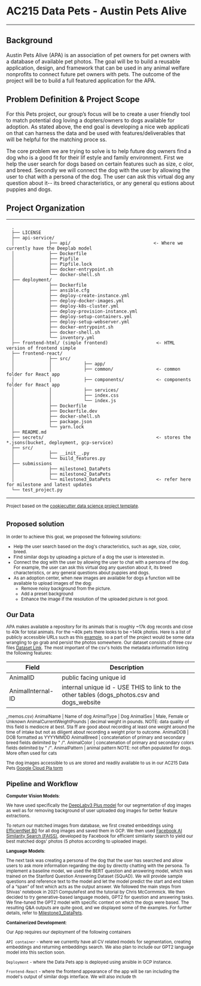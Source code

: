 # **AC215 Data Pets - Austin Pets Alive**

------

## Background

Austin Pets Alive (APA) is an association of pet owners for pet owners with a database of available pet photos.
 The goal will be to build a reusable application, design, and framework that can be used in any animal welfare
 nonprofits to connect future pet owners with pets. The outcome of the project will be to build a full featured
 application for the APA.

## Problem Definition & Project Scope

For this Pets project, our group’s focus will be to create a user friendly tool to match potential dog loving a
dopters/owners to dogs available for adoption. As stated above, the end goal is developing a nice web applicati
on that can harness the data and be used with features/deliverables that will be helpful for the matching proce
ss.

The core problem we are trying to solve is to help future dog owners find a dog who is a good fit for their lif
estyle and family environment. First we help the user search for dogs based on certain features such as size, c
olor, and breed. Secondly we will connect the dog with the user by allowing the user to chat with a persona of
the dog. The user can ask this virtual dog any question about it-- its breed characteristics, or any general qu
estions about puppies and dogs.

## Project Organization
------------
      .
      ├── LICENSE
      ├── api-service/
      │             ├── api/                               <- Where we currently have the Deeplab model
      │             ├── Dockerfile                               
      │             ├── Pipfile
      │             ├── Pipfile.lock
      │             ├── docker-entrypoint.sh
      │             └── docker-shell.sh
      ├── deployment/
      │             ├── Dockerfile
      │             ├── ansible.cfg
      │             ├── deploy-create-instance.yml
      │             ├── deploy-docker-images.yml
      │             ├── deploy-k8s-cluster.yml
      │             ├── deploy-provision-instance.yml
      │             ├── deploy-setup-containers.yml
      │             ├── deploy-setup-webserver.yml
      │             ├── docker-entrypoint.sh
      │             ├── docker-shell.sh
      │             └── inventory.yml
      ├── frontend-html/ (simple frontend)                  <- HTML version of frontend simple
      ├── frontend-react/
      │             ├── src/
      │             │            ├── app/                                 
      │             │            ├── common/                <- common folder for React app   
      │             │            ├── components/            <- components folder for React app
      │             │            ├── services/
      │             │            ├── index.css
      │             │            └── index.js 
      │             ├── Dockerfile
      │             ├── Dockerfile.dev
      │             ├── docker-shell.sh
      │             ├── package.json
      │             └── yarn.lock
      ├── README.md
      ├── secrets/                                          <- stores the *.jsons(bucket, deployment, gcp-service)
      ├── src/
      │             ├── __init__.py
      │             └── build_features.py
      ├── submissions
      │             ├── milestone1_DataPets
      │             ├── milestone2_DataPets
      │             └── milestone3_DataPets                 <- refer here for milestone and latest updates
      └── test_project.py

--------

<p><small>Project based on the <a target="_blank" href="https://drivendata.github.io/cookiecutter-data-science/
">cookiecutter data science project template</a>.

## Proposed solution

In order to achieve this goal, we proposed the following solutions:

- Help the user search based on the dog's characteristics, such as age, size, color, breed.
- Find similar dogs by uploading a picture of a dog the user is interested in.
- Connect the dog with the user by allowing the user to chat with a persona of the dog. For example, the user can ask this virtual dog any question about it, its breed characteristics, or any general questions about puppies and dogs.
- As an adoption center, when new images are available for dogs a function will be available to upload images of the dog:
    * Remove noisy background from the picture.
    * Add a preset background
    * Enhance the image if the resolution of the uploaded picture is not good.


## Our Data

APA makes available a repository for its animals that is roughly ~17k dog records and close to 40k for total animals. For the ~40k pets there looks to be ~140k photos. Here is a list of publicly accessible URLs such as this [example](https://www.shelterluv.com/sites/default/files/animal_pics/464/2018/07/11/21/20180711213702.png), so a part of the project would be some data wrangling to go grab and persist the photos somewhere.
Our dataset consists of three csv files [Dataset Link](https://drive.google.com/drive/folders/1LCYLVkwZSHfkKvJUXs3EtHWRjUSUWZGy?usp=sharing). The most important of the csv's holds the metadata information listing the following features:

| Field | Description |
|---|---|
AnimalID | public facing unique id
AnimalInternal-ID | internal unique id - USE THIS to link to the other tables (dogs_photos.csv and dogs_website
_memos.csv)
AnimalName | Name of dog
AnimalType | Dog
AnimalSex | Male, Female or Unknown
AnimalCurrentWeightPounds | decimal weight in pounds. NOTE: data quality of this field is mediocre at best. Sta
ff are good about recording at least one weight around the time of intake but not as diligent about recording a
 weight prior to outcome.
AnimalDOB | DOB formatted as YYYYMMDD
AnimalBreed | concatenation of primary and secondary breed fields delimited by " /".
AnimalColor | concatenation of primary and secondary colors fields delimited by " /".
AnimalPattern | animal pattern NOTE: not often populated for dogs. More often used for cats

The dog images accessible to us are stored and readily available to us in our AC215 Data Pets [Google Cloud Pla
torm](https://console.cloud.google.com/storage/browser?project=ac215-data-pets&prefix=&forceOnObjectsSortingFiltering=false&pageState=(%22GcsBucketList%22:(%22f%22:%22%255B%255D%22))) 


## __Pipeline and Workflow__

**Computer Vision Models**:

We have used specifically the [DeepLabv3 Plus model](https://github.com/AvivSham/DeepLabv3) for our segmentation of dog images as well as for removing background of user uploaded dog images for better feature extractions.

To return our matched images from database, we first created embeddings using [EfficientNet B0](https://arxiv.org/pdf/1905.11946.pdf) for all dog images and saved them in GCP. We then used [Facebook AI Similarity Search (FAISS)](https://github.com/facebookresearch/faiss), developed by Facebook for efficient similarity search to yield our best matched dogs' photos (5 photos according to uploaded image).


**Language Models**:

The next task was creating a persona of the dog that the user has searched and allow users to ask more information regarding the dog by directly chatting with the persona. To implement a baseline model, we used the BERT question and answering model, which was trained on the Stanford Question Answering Dataset (SQuAD). We will provide sample questions and reference text to the model and let the model predict the start and end token of a “span” of text which acts as the output answer. We followed the main steps from Shivas’ notebook in 2021 ComputeFest and the tutorial by Chris McCormmick. We then decided to try generative-based language models, GPT2 for question and answering tasks. We fine-tuned the GPT2 model with specific context on which the dogs were based. The resulting Q&A outputs are quite good, and we displayed some of the examples. For further details, refer to [Milestone3_DataPets](https://github.com/yuxinxu77/AC215_DataPets/tree/main/submissions/milestone3_DataPets).


**Containerized Development**:

Our App requires our deployment of the following containers

`API container` - where we currently have all CV related models for segmentation, creating embeddings and returning embeddings search. We also plan to include our GPT2 language model into this section soon.

`Deployment` - where the Data Pets app is deployed using ansible in GCP instance.

`Frontend-React` - where the frontend appearance of the app will be ran including the model's output of similar dogs interface. We will also include th

